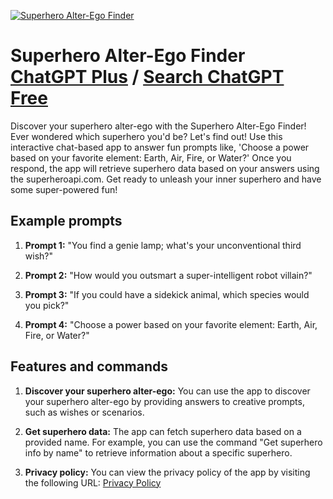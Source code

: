 
[![Superhero Alter-Ego Finder](https://files.oaiusercontent.com/file-oHZq8XYlMsXO3zPmAgZMGIDi?se=2123-10-18T16%3A23%3A10Z&sp=r&sv=2021-08-06&sr=b&rscc=max-age%3D31536000%2C%20immutable&rscd=attachment%3B%20filename%3D0c101be6-02e3-458e-a926-62b2742895a2.png&sig=XY99B2pgjgVbr1ANjjsw9Boap33DfY9Fdkm3KcebkRw%3D)](https://chat.openai.com/g/g-OsciZC3nm-superhero-alter-ego-finder)

# Superhero Alter-Ego Finder [ChatGPT Plus](https://chat.openai.com/g/g-OsciZC3nm-superhero-alter-ego-finder) / [Search ChatGPT Free](https://gptcall.net/index.html#/?search=Superhero%20Alter-Ego%20Finder)

Discover your superhero alter-ego with the Superhero Alter-Ego Finder! Ever wondered which superhero you'd be? Let's find out! Use this interactive chat-based app to answer fun prompts like, 'Choose a power based on your favorite element: Earth, Air, Fire, or Water?' Once you respond, the app will retrieve superhero data based on your answers using the superheroapi.com. Get ready to unleash your inner superhero and have some super-powered fun!

## Example prompts

1. **Prompt 1:** "You find a genie lamp; what's your unconventional third wish?"

2. **Prompt 2:** "How would you outsmart a super-intelligent robot villain?"

3. **Prompt 3:** "If you could have a sidekick animal, which species would you pick?"

4. **Prompt 4:** "Choose a power based on your favorite element: Earth, Air, Fire, or Water?"

## Features and commands

1. **Discover your superhero alter-ego:** You can use the app to discover your superhero alter-ego by providing answers to creative prompts, such as wishes or scenarios.

2. **Get superhero data:** The app can fetch superhero data based on a provided name. For example, you can use the command "Get superhero info by name" to retrieve information about a specific superhero.

3. **Privacy policy:** You can view the privacy policy of the app by visiting the following URL: [Privacy Policy](https://termly.io/products/privacy-policy-generator/?utm_campaign_id=12047051951&utm_adgroup=&utm_adgroup_id=116999037100&utm_source=google&utm_medium=cpc&utm_campaign=&utm_term=simple%20privacy%20policy%20generator&utm_content=430678598103&hsa_acc=8931548921&hsa_cam=12047051951&hsa_grp=116999037100&hsa_ad=430678598103&hsa_src=g&hsa_tgt=kwd-302869850811&hsa_kw=simple%20privacy%20policy%20generator&hsa_mt=b&hsa_net=adwords&hsa_ver=3&gad=1&gclid=CjwKCAiA6byqBhAWEiwAnGCA4JGcCW5NDEseNYTrNaR8Ob0q_hCTUwGOLJST_hjuZfaQaMUb3jwj1hoCfrIQAvD_BwE)



